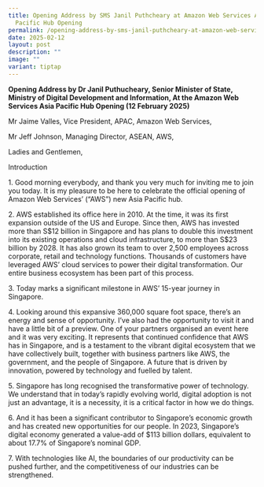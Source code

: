 ```yaml
---
title: Opening Address by SMS Janil Puthcheary at Amazon Web Services Asia
  Pacific Hub Opening
permalink: /opening-address-by-sms-janil-puthcheary-at-amazon-web-services-asia-pacific-hub-opening/
date: 2025-02-12
layout: post
description: ""
image: ""
variant: tiptap
---
```

<p><strong>Opening Address by Dr Janil Puthucheary, Senior Minister of State, Ministry of Digital Development and Information, At the Amazon Web Services Asia Pacific Hub Opening (12 February 2025)</strong>
</p>
<p>Mr Jaime Valles, Vice President, APAC, Amazon Web Services,</p>
<p>Mr Jeff Johnson, Managing Director, ASEAN, AWS,</p>
<p>Ladies and Gentlemen,</p>
<p>Introduction</p>
<p>1. Good morning everybody, and thank you very much for inviting me to
join you today. It is my pleasure to be here to celebrate the official
opening of Amazon Web Services’ (“AWS”) new Asia Pacific hub.</p>
<p>2. AWS established its office here in 2010. At the time, it was its first
expansion outside of the US and Europe. Since then, AWS has invested more
than S$12 billion in Singapore and has plans to double this investment
into its existing operations and cloud infrastructure, to more than S$23
billion by 2028. It has also grown its team to over 2,500 employees across
corporate, retail and technology functions. Thousands of customers have
leveraged AWS’ cloud services to power their digital transformation. Our
entire business ecosystem has been part of this process.</p>
<p>3. Today marks a significant milestone in AWS’ 15-year journey in Singapore.</p>
<p>4. Looking around this expansive 360,000 square foot space, there’s an
energy and sense of opportunity. I’ve also had the opportunity to visit
it and have a little bit of a preview. One of your partners organised an
event here and it was very exciting. It represents that continued confidence
that AWS has in Singapore, and is a testament to the vibrant digital ecosystem
that we have collectively built, together with business partners like AWS,
the government, and the people of Singapore. A future that is driven by
innovation, powered by technology and fuelled by talent.</p>
<p>5. Singapore has long recognised the transformative power of technology.
We understand that in today’s rapidly evolving world, digital adoption
is not just an advantage, it is a necessity, it is a critical factor in
how we do things.</p>
<p>6. And it has been a significant contributor to Singapore’s economic growth
and has created new opportunities for our people. In 2023, Singapore’s
digital economy generated a value-add of $113 billion dollars, equivalent
to about 17.7% of Singapore’s nominal GDP.</p>
<p>7. With technologies like AI, the boundaries of our productivity can be
pushed further, and the competitiveness of our industries can be strengthened.</p>